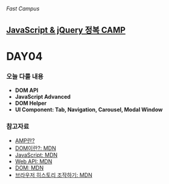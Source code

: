 ###### Fast Campus

## [JavaScript & jQuery 정복 CAMP](http://www.fastcampus.co.kr/dev_camp_jst/)

# DAY04

### 오늘 다룰 내용

- __DOM API__
- __JavaScript Advanced__
- __DOM Helper__
- __UI Component: Tab, Navigation, Carousel, Modal Window__

### 참고자료

- [AMP란?](https://www.ampproject.org/ko/learn/about-amp/)
- [DOM이란?: MDN](https://developer.mozilla.org/ko/docs/DOM)
- [JavaScript: MDN](https://developer.mozilla.org/ko/docs/Web/JavaScript)
- [Web API: MDN](https://developer.mozilla.org/ko/docs/Web/API)
- [DOM: MDN](https://developer.mozilla.org/ko/docs/DOM)
- [브라우저 히스토리 조작하기: MDN](https://developer.mozilla.org/ko/docs/Web/API/History_API)